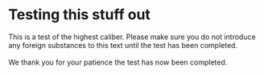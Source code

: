 <h1>Testing this stuff out</h1>
<div>This is a test of the highest caliber. Please make sure you do not introduce any foreign substances to this text until the test has been completed.</div>
<div>&nbsp</div>
<div>We thank you for your patience the test has now been completed.</div> 